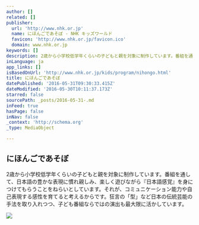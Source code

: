 ```yaml
---
author: []
related: []
publisher:
  url: 'http://www.nhk.or.jp'
  name: にほんごであそぼ - NHK キッズワールド
  favicon: 'http://www.nhk.or.jp/favicon.ico'
  domain: www.nhk.or.jp
keywords: []
description: 2歳から小学校低学年くらいの子どもと親を対象に制作しています。番組を通して、日本語の豊かな表現に慣れ親しみ、楽しく遊びながら『日本語感覚』を身につけてもらうことをねらいとしています。それが、コミュニケーション能力や自己表現する感性を育てると考えるからです。狂言の「型」など日本の伝統芸能の手法を取り入れつつ、子ども番組ならではの演出も最大限に活かしています。
inLanguage: ja
app_links: []
isBasedOnUrl: 'http://www.nhk.or.jp/kids/program/nihongo.html'
title: にほんごであそぼ
datePublished: '2016-05-31T09:30:33.415Z'
dateModified: '2016-05-30T10:11:37.173Z'
starred: false
sourcePath: _posts/2016-05-31-.md
inFeed: true
hasPage: false
inNav: false
_context: 'http://schema.org'
_type: MediaObject

---
```

<article style=""><h1>にほんごであそぼ</h1><p>2歳から小学校低学年くらいの子どもと親を対象に制作しています。番組を通して、日本語の豊かな表現に慣れ親しみ、楽しく遊びながら『日本語感覚』を身につけてもらうことをねらいとしています。それが、コミュニケーション能力や自己表現する感性を育てると考えるからです。狂言の「型」など日本の伝統芸能の手法を取り入れつつ、子ども番組ならではの演出も最大限に活かしています。</p><img src="http://www.nhk.or.jp/kids/asset/logo/logo_nig_3x.png" /></article>